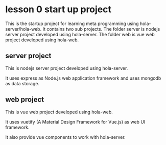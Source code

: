 # lesson 0 start up project

This is the startup project for learning meta programming using hola-server/hola-web. It contains two sub projects. The folder server is nodejs server project developed using hola-server. The folder web is vue web project developed using hola-web.

## server project

This is nodejs server project developed using hola-server.

It uses express as Node.js web application framework and uses mongodb as data storage.

## web project

This is vue web project developed using hola-web.

It uses vuetify (A Material Design Framework for Vue.js) as web UI framework.

It also provide vue components to work with hola-server.
